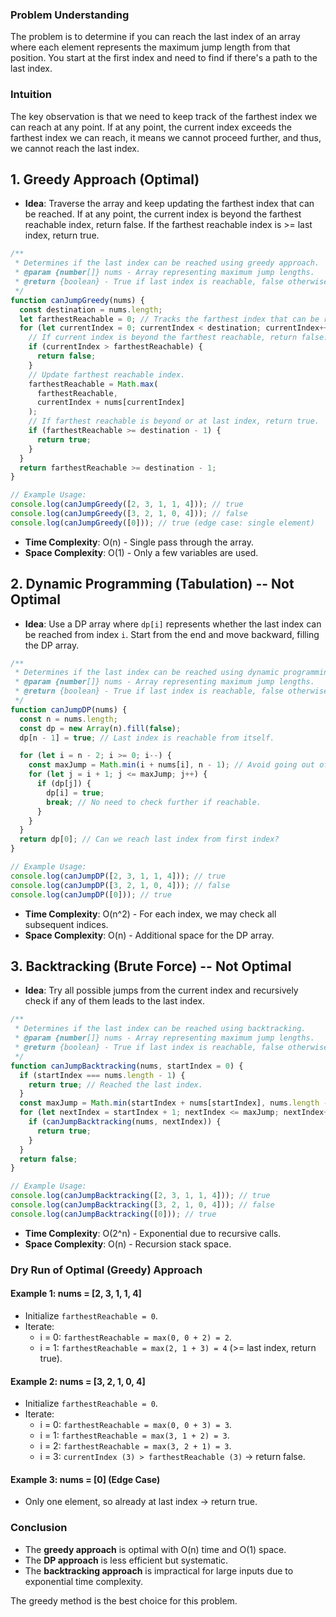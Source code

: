 ### **Problem Understanding**

The problem is to determine if you can reach the last index of an array where each element represents the maximum jump length from that position. You start at the first index and need to find if there's a path to the last index.

### **Intuition**

The key observation is that we need to keep track of the farthest index we can reach at any point. If at any point, the current index exceeds the farthest index we can reach, it means we cannot proceed further, and thus, we cannot reach the last index.

## **1. Greedy Approach (Optimal)**

- **Idea**: Traverse the array and keep updating the farthest index that can be reached. If at any point, the current index is beyond the farthest reachable index, return false. If the farthest reachable index is >= last index, return true.

```javascript
/**
 * Determines if the last index can be reached using greedy approach.
 * @param {number[]} nums - Array representing maximum jump lengths.
 * @return {boolean} - True if last index is reachable, false otherwise.
 */
function canJumpGreedy(nums) {
  const destination = nums.length;
  let farthestReachable = 0; // Tracks the farthest index that can be reached.
  for (let currentIndex = 0; currentIndex < destination; currentIndex++) {
    // If current index is beyond the farthest reachable, return false.
    if (currentIndex > farthestReachable) {
      return false;
    }
    // Update farthest reachable index.
    farthestReachable = Math.max(
      farthestReachable,
      currentIndex + nums[currentIndex]
    );
    // If farthest reachable is beyond or at last index, return true.
    if (farthestReachable >= destination - 1) {
      return true;
    }
  }
  return farthestReachable >= destination - 1;
}

// Example Usage:
console.log(canJumpGreedy([2, 3, 1, 1, 4])); // true
console.log(canJumpGreedy([3, 2, 1, 0, 4])); // false
console.log(canJumpGreedy([0])); // true (edge case: single element)
```

- **Time Complexity**: O(n) - Single pass through the array.
- **Space Complexity**: O(1) - Only a few variables are used.

## **2. Dynamic Programming (Tabulation)** -- Not Optimal

- **Idea**: Use a DP array where `dp[i]` represents whether the last index can be reached from index `i`. Start from the end and move backward, filling the DP array.

```javascript
/**
 * Determines if the last index can be reached using dynamic programming.
 * @param {number[]} nums - Array representing maximum jump lengths.
 * @return {boolean} - True if last index is reachable, false otherwise.
 */
function canJumpDP(nums) {
  const n = nums.length;
  const dp = new Array(n).fill(false);
  dp[n - 1] = true; // Last index is reachable from itself.

  for (let i = n - 2; i >= 0; i--) {
    const maxJump = Math.min(i + nums[i], n - 1); // Avoid going out of bounds.
    for (let j = i + 1; j <= maxJump; j++) {
      if (dp[j]) {
        dp[i] = true;
        break; // No need to check further if reachable.
      }
    }
  }
  return dp[0]; // Can we reach last index from first index?
}

// Example Usage:
console.log(canJumpDP([2, 3, 1, 1, 4])); // true
console.log(canJumpDP([3, 2, 1, 0, 4])); // false
console.log(canJumpDP([0])); // true
```

- **Time Complexity**: O(n^2) - For each index, we may check all subsequent indices.
- **Space Complexity**: O(n) - Additional space for the DP array.

## **3. Backtracking (Brute Force)** -- Not Optimal

- **Idea**: Try all possible jumps from the current index and recursively check if any of them leads to the last index.

```javascript
/**
 * Determines if the last index can be reached using backtracking.
 * @param {number[]} nums - Array representing maximum jump lengths.
 * @return {boolean} - True if last index is reachable, false otherwise.
 */
function canJumpBacktracking(nums, startIndex = 0) {
  if (startIndex === nums.length - 1) {
    return true; // Reached the last index.
  }
  const maxJump = Math.min(startIndex + nums[startIndex], nums.length - 1);
  for (let nextIndex = startIndex + 1; nextIndex <= maxJump; nextIndex++) {
    if (canJumpBacktracking(nums, nextIndex)) {
      return true;
    }
  }
  return false;
}

// Example Usage:
console.log(canJumpBacktracking([2, 3, 1, 1, 4])); // true
console.log(canJumpBacktracking([3, 2, 1, 0, 4])); // false
console.log(canJumpBacktracking([0])); // true
```

- **Time Complexity**: O(2^n) - Exponential due to recursive calls.
- **Space Complexity**: O(n) - Recursion stack space.

### **Dry Run of Optimal (Greedy) Approach**

#### **Example 1: nums = [2, 3, 1, 1, 4]**

- Initialize `farthestReachable = 0`.
- Iterate:
  - i = 0: `farthestReachable = max(0, 0 + 2) = 2`.
  - i = 1: `farthestReachable = max(2, 1 + 3) = 4` (>= last index, return true).

#### **Example 2: nums = [3, 2, 1, 0, 4]**

- Initialize `farthestReachable = 0`.
- Iterate:
  - i = 0: `farthestReachable = max(0, 0 + 3) = 3`.
  - i = 1: `farthestReachable = max(3, 1 + 2) = 3`.
  - i = 2: `farthestReachable = max(3, 2 + 1) = 3`.
  - i = 3: `currentIndex (3) > farthestReachable (3)` → return false.

#### **Example 3: nums = [0] (Edge Case)**

- Only one element, so already at last index → return true.

### **Conclusion**

- The **greedy approach** is optimal with O(n) time and O(1) space.
- The **DP approach** is less efficient but systematic.
- The **backtracking approach** is impractical for large inputs due to exponential time complexity.

The greedy method is the best choice for this problem.
